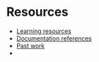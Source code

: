 # Resources

- [Learning resources](learning-resources.md)
- [Documentation references](doc-references__.md)
- [Past work](past-work.md)
- 
